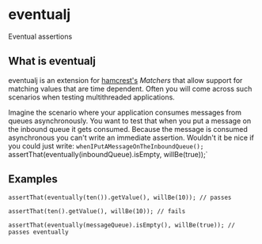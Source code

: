 eventualj
====================

Eventual assertions

What is eventualj
---------------------
eventualj is an extension for [hamcrest's](http://code.google.com/p/hamcrest/) *Matchers* that allow support for matching values that are time dependent.
Often you will come across such scenarios when testing multithreaded applications.

Imagine the scenario where your application consumes messages from queues asynchronously. You want to test that when you put a message on the inbound queue it gets consumed. Because the message is consumed asynchronous you can't write an immediate assertion. Wouldn't it be nice if you could just write:
`whenIPutAMessageOnTheInboundQueue();
`assertThat(eventually(inboundQueue).isEmpty, willBe(true));`

Examples
---------------------

`assertThat(eventually(ten()).getValue(), willBe(10)); // passes`

`assertThat(ten().getValue(), willBe(10)); // fails`

`assertThat(eventually(messageQueue).isEmpty(), willBe(true)); // passes eventually`